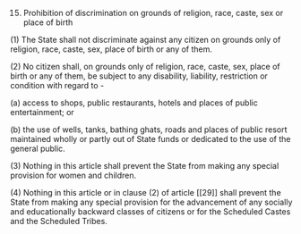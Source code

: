 15. Prohibition of discrimination on grounds of religion, race, caste, sex or place of birth

(1) The State shall not discriminate against any citizen on grounds only of religion, race, caste, sex, place of birth or any of them.

(2) No citizen shall, on grounds only of religion, race, caste, sex, place of birth or any of them, be subject to any disability, liability, restriction or condition with regard to -

(a) access to shops, public restaurants, hotels and places of public entertainment; or

(b) the use of wells, tanks, bathing ghats, roads and places of public resort maintained wholly or partly out of State funds or dedicated to the use of the general public.

(3) Nothing in this article shall prevent the State from making any special provision for women and children.

(4) Nothing in this article or in clause (2) of article [[29]] shall prevent the State from making any special provision for the advancement of any socially and educationally backward classes of citizens or for the Scheduled Castes and the Scheduled Tribes.

